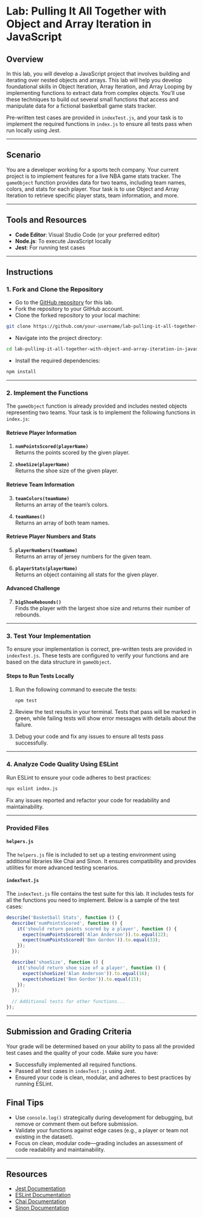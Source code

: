# Lab: Pulling It All Together with Object and Array Iteration in JavaScript

## Overview

In this lab, you will develop a JavaScript project that involves building and iterating over nested objects and arrays. This lab will help you develop foundational skills in Object Iteration, Array Iteration, and Array Looping by implementing functions to extract data from complex objects. You’ll use these techniques to build out several small functions that access and manipulate data for a fictional basketball game stats tracker.

Pre-written test cases are provided in `indexTest.js`, and your task is to implement the required functions in `index.js` to ensure all tests pass when run locally using Jest.

---

## Scenario

You are a developer working for a sports tech company. Your current project is to implement features for a live NBA game stats tracker. The `gameObject` function provides data for two teams, including team names, colors, and stats for each player. Your task is to use Object and Array Iteration to retrieve specific player stats, team information, and more.

---

## Tools and Resources

- **Code Editor**: Visual Studio Code (or your preferred editor)
- **Node.js**: To execute JavaScript locally
- **Jest**: For running test cases

---

## Instructions

### 1. Fork and Clone the Repository

- Go to the [GitHub repository](https://github.com/learn-co-curriculum/lab-pulling-it-all-together-with-object-and-array-iteration-in-javascript) for this lab.
- Fork the repository to your GitHub account.
- Clone the forked repository to your local machine:

```bash
git clone https://github.com/your-username/lab-pulling-it-all-together-with-object-and-array-iteration-in-javascript.git
```

- Navigate into the project directory:
```bash
cd lab-pulling-it-all-together-with-object-and-array-iteration-in-javascript
```

- Install the required dependencies:
```bash
npm install
```

---

### 2. Implement the Functions

The `gameObject` function is already provided and includes nested objects representing two teams. Your task is to implement the following functions in `index.js`:

#### Retrieve Player Information

1. **`numPointsScored(playerName)`**  
   Returns the points scored by the given player.

2. **`shoeSize(playerName)`**  
   Returns the shoe size of the given player.

#### Retrieve Team Information

3. **`teamColors(teamName)`**  
   Returns an array of the team’s colors.

4. **`teamNames()`**  
   Returns an array of both team names.

#### Retrieve Player Numbers and Stats

5. **`playerNumbers(teamName)`**  
   Returns an array of jersey numbers for the given team.

6. **`playerStats(playerName)`**  
   Returns an object containing all stats for the given player.

#### Advanced Challenge

7. **`bigShoeRebounds()`**  
   Finds the player with the largest shoe size and returns their number of rebounds.

---

### 3. Test Your Implementation

To ensure your implementation is correct, pre-written tests are provided in `indexTest.js`. These tests are configured to verify your functions and are based on the data structure in `gameObject`.

#### Steps to Run Tests Locally

1. Run the following command to execute the tests:
   ```bash
   npm test
   ```

2. Review the test results in your terminal. Tests that pass will be marked in green, while failing tests will show error messages with details about the failure.

3. Debug your code and fix any issues to ensure all tests pass successfully.

---

### 4. Analyze Code Quality Using ESLint

Run ESLint to ensure your code adheres to best practices:

```bash
npx eslint index.js
```

Fix any issues reported and refactor your code for readability and maintainability.

---

### Provided Files

#### `helpers.js`

The `helpers.js` file is included to set up a testing environment using additional libraries like Chai and Sinon. It ensures compatibility and provides utilities for more advanced testing scenarios.

#### `indexTest.js`

The `indexTest.js` file contains the test suite for this lab. It includes tests for all the functions you need to implement. Below is a sample of the test cases:

```javascript
describe('Basketball Stats', function () {
  describe('numPointsScored', function () {
    it('should return points scored by a player', function () {
      expect(numPointsScored('Alan Anderson')).to.equal(22);
      expect(numPointsScored('Ben Gordon')).to.equal(33);
    });
  });

  describe('shoeSize', function () {
    it('should return shoe size of a player', function () {
      expect(shoeSize('Alan Anderson')).to.equal(16);
      expect(shoeSize('Ben Gordon')).to.equal(15);
    });
  });
  
  // Additional tests for other functions...
});
```

---

## Submission and Grading Criteria

Your grade will be determined based on your ability to pass all the provided test cases and the quality of your code. Make sure you have:

- Successfully implemented all required functions.
- Passed all test cases in `indexTest.js` using Jest.
- Ensured your code is clean, modular, and adheres to best practices by running ESLint.

## Final Tips

- Use `console.log()` strategically during development for debugging, but remove or comment them out before submission.
- Validate your functions against edge cases (e.g., a player or team not existing in the dataset).
- Focus on clean, modular code—grading includes an assessment of code readability and maintainability.

---

## Resources

- [Jest Documentation](https://jestjs.io/)
- [ESLint Documentation](https://eslint.org/)
- [Chai Documentation](https://www.chaijs.com/)
- [Sinon Documentation](https://sinonjs.org/)